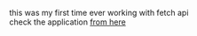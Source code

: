 this was my first time ever working with fetch api <br/>
check the application [from here](https://ahmeddadjokes.netlify.app/)
